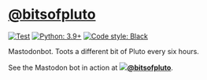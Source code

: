# [@bitsofpluto](https://mas.to/@bitsofpluto)

[![Test](https://github.com/hugovk/bitsofpluto/actions/workflows/test.yml/badge.svg)](https://github.com/hugovk/bitsofpluto/actions/workflows/test.yml)
[![Python: 3.9+](https://img.shields.io/badge/python-3.9+-blue.svg)](https://www.python.org/downloads/)
[![Code style: Black](https://img.shields.io/badge/code%20style-Black-000000.svg)](https://github.com/psf/black)

Mastodonbot. Toots a different bit of Pluto every six hours.

See the Mastodon bot in action at
**[![](https://mas.to/favicon.ico)@bitsofpluto](https://mas.to/@bitsofpluto)**.
